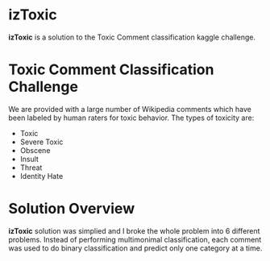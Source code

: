 # izToxic


**izToxic** is a solution to the Toxic Comment classification kaggle challenge. 

# Toxic Comment Classification Challenge

We are provided with a large number of Wikipedia comments which have been labeled by human raters for toxic behavior. The types of toxicity are:
- Toxic
- Severe Toxic
- Obscene
- Insult
- Threat
- Identity Hate

# Solution Overview

**izToxic** solution was simplied and I broke the whole problem into 6 different problems. Instead of performing multimonimal classification, each comment was used to do binary classification and predict only one category at a time.